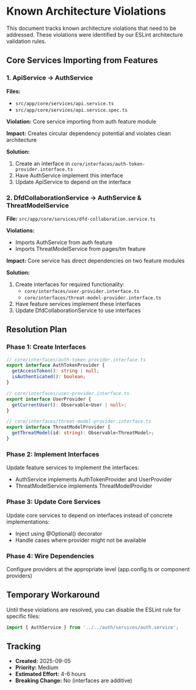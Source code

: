 # Known Architecture Violations

This document tracks known architecture violations that need to be addressed. These violations were identified by our ESLint architecture validation rules.

## Core Services Importing from Features

### 1. ApiService → AuthService

**Files:**

- `src/app/core/services/api.service.ts`
- `src/app/core/services/api.service.spec.ts`

**Violation:** Core service importing from auth feature module

**Impact:** Creates circular dependency potential and violates clean architecture

**Solution:**

1. Create an interface in `core/interfaces/auth-token-provider.interface.ts`
2. Have AuthService implement this interface
3. Update ApiService to depend on the interface

### 2. DfdCollaborationService → AuthService & ThreatModelService

**File:** `src/app/core/services/dfd-collaboration.service.ts`

**Violations:**

- Imports AuthService from auth feature
- Imports ThreatModelService from pages/tm feature

**Impact:** Core service has direct dependencies on two feature modules

**Solution:**

1. Create interfaces for required functionality:
   - `core/interfaces/user-provider.interface.ts`
   - `core/interfaces/threat-model-provider.interface.ts`
2. Have feature services implement these interfaces
3. Update DfdCollaborationService to use interfaces

## Resolution Plan

### Phase 1: Create Interfaces

```typescript
// core/interfaces/auth-token-provider.interface.ts
export interface AuthTokenProvider {
  getAccessToken(): string | null;
  isAuthenticated(): boolean;
}

// core/interfaces/user-provider.interface.ts
export interface UserProvider {
  getCurrentUser(): Observable<User | null>;
}

// core/interfaces/threat-model-provider.interface.ts
export interface ThreatModelProvider {
  getThreatModel(id: string): Observable<ThreatModel>;
}
```

### Phase 2: Implement Interfaces

Update feature services to implement the interfaces:

- AuthService implements AuthTokenProvider and UserProvider
- ThreatModelService implements ThreatModelProvider

### Phase 3: Update Core Services

Update core services to depend on interfaces instead of concrete implementations:

- Inject using @Optional() decorator
- Handle cases where provider might not be available

### Phase 4: Wire Dependencies

Configure providers at the appropriate level (app.config.ts or component providers)

## Temporary Workaround

Until these violations are resolved, you can disable the ESLint rule for specific files:

```javascript
import { AuthService } from '../../auth/services/auth.service';
```

## Tracking

- **Created:** 2025-09-05
- **Priority:** Medium
- **Estimated Effort:** 4-6 hours
- **Breaking Change:** No (interfaces are additive)
